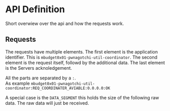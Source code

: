 # API Definition

Short overwiew over the api and how the requests work.

## Requests

The requests have multiple elements. The first element is the application identifier.
This is ```mbudget0x01-pwnagotchi-util-coordinator```. The second element is the request itself, followd by the additional data. The last element is the Servers acknoledgement.

All the parts are separated by a ```:```. \
As example ```mbudget0x01-pwnagotchi-util-coordinator:REQ_COORDINATER_AVIABLE:0.0.0.0:OK```

A special case is the ```DATA_SEGMENT``` this holds the size of the following raw data. The raw data will just be received.
